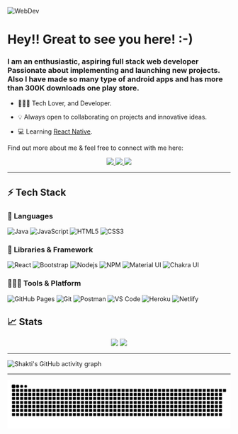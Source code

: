 
![WebDev](https://www.infrawebtech.in/wp-content/uploads/2020/03/mobile-app-development-technologies-768x303.png)
# Hey!! Great to see you here!  :-) 

### <div>I am an enthusiastic, aspiring full stack web developer Passionate about implementing and launching new projects. Also I have made so many type of android apps and has more than 300K downloads one play store.
</div> 


* 🧑🏻‍💻 Tech Lover, and Developer. 

* 💡 Always open to collaborating on projects and innovative ideas. 

* 💻 Learning [React Native](https://reactnative.dev/). 


Find out more about me & feel free to connect with me here:

<p align="center">
	<a href="https://www.linkedin.com/in/shakti-modak-8709121ab/" target="_blank">
		<img src="https://img.shields.io/badge/LinkedIn-0077B5?style=for-the-badge&logo=linkedin&logoColor=white" />
	</a>
        <a href="https://shakti8210.github.io/">
		<img src="https://img.shields.io/badge/portfolio-1AA260?style=for-the-badge&logo=About.me&logoColor=white" />
	</a>
        <a href="mailto:shaktimodak@gmail.com">
		<img src="https://img.shields.io/badge/Gmail-D14836?style=for-the-badge&logo=gmail&logoColor=white" />
	</a>
</p>

---

## ⚡ Tech Stack

### 🚀 Languages

![Java](https://img.shields.io/badge/Java-ED8B00?style=for-the-badge&logo=java&logoColor=white)
![JavaScript](https://img.shields.io/badge/JavaScript-323330?style=for-the-badge&logo=javascript&logoColor=F7DF1E)
![HTML5](https://img.shields.io/badge/HTML5-E34F26?style=for-the-badge&logo=html5&logoColor=white)
![CSS3](https://img.shields.io/badge/CSS3-1572B6?style=for-the-badge&logo=css3&logoColor=white)

### 🧩 Libraries & Framework

![React](https://img.shields.io/badge/React-20232A?style=for-the-badge&logo=react&logoColor=61DAFB)
![Bootstrap](https://img.shields.io/badge/Bootstrap-563D7C?style=for-the-badge&logo=bootstrap&logoColor=white)
![Nodejs](https://img.shields.io/badge/Node.js-339933?style=for-the-badge&logo=nodedotjs&logoColor=white)
![NPM](https://img.shields.io/badge/npm-CB3837?style=for-the-badge&logo=npm&logoColor=white)
![Material UI](https://img.shields.io/badge/Material--UI-0081CB?style=for-the-badge&logo=material-ui&logoColor=white)
![Chakra UI](https://img.shields.io/badge/Chakra--UI-00C7B7?style=for-the-badge&logo=chakra&logoColor=white)


### 🧑🏻‍💻 Tools & Platform

![GitHub Pages](https://img.shields.io/badge/GitHub_Pages-100000?style=for-the-badge&logo=github&logoColor=white)
![Git](https://img.shields.io/badge/Git-F05032?style=for-the-badge&logo=git&logoColor=white)
![Postman](https://img.shields.io/badge/Postman-FF6C37?style=for-the-badge&logo=Postman&logoColor=white)
![VS Code](https://img.shields.io/badge/Visual_Studio_Code-0078D4?style=for-the-badge&logo=visual%20studio%20code&logoColor=white)
![Heroku](https://img.shields.io/badge/Heroku-430098?style=for-the-badge&logo=heroku&logoColor=white)
![Netlify](https://img.shields.io/badge/Netlify-00C7B7?style=for-the-badge&logo=netlify&logoColor=white)

## 📈 Stats

<p align="center">
  <img width="48%" src="https://github-readme-stats.vercel.app/api?username=shakti8210&show_icons=true&hide_border=true&theme=radical" />
  <img width="48%" src="https://github-readme-streak-stats.herokuapp.com/?user=Shakti8210&hide_border=true&theme=radical" />
</p>


<!-- ## 🔝 Most used languages -->

<!--!<p align="center">
  <img alt="languages" src="https://github-readme-stats.vercel.app/api/top-langs/?username=shakti8210&layout=compact&hide_border=true&theme=radical" />
</p>-->

---



![Shakti's GitHub activity graph](https://activity-graph.herokuapp.com/graph?username=shakti8210&hide_border=true&theme=redical)

---

<p align="center">
   <img src="https://github.com/Asmit2952/Asmit2952/blob/output/github-contribution-grid-snake.svg" alt="snake">
</p>

